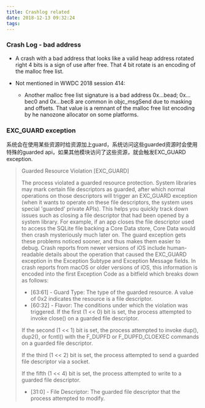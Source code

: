 ```yaml
---
title: Crashlog related
date: 2018-12-13 09:32:24
tags:
---
```


### Crash Log - bad address
* A crash with a bad address that looks like a valid heap address rotated right 4 bits is a sign of use after free. That 4 bit rotate is an encoding of the malloc free list.

* Not mentioned in WWDC 2018 session 414: 
    * Another malloc free list signature is a bad address 0x…bead; 0x…bec0 and 0x…bec8 are common in objc_msgSend due to masking and offsets. That value is a remnant of the malloc free list encoding by he nanozone allocator on some platforms.
    

<!-- more -->


### EXC_GUARD exception
系统会在使用某些资源时给资源加上guard，系统访问这些guarded资源时会使用特殊的guarded api，如果其他模块访问了这些资源，就会触发EXC_GUARD exception.

> Guarded Resource Violation [EXC_GUARD]
> 
> The process violated a guarded resource protection. System libraries may mark certain file descriptors as guarded, after which normal operations on those descriptors will trigger an EXC_GUARD exception (when it wants to operate on these file descriptors, the system uses special 'guarded' private APIs). This helps you quickly track down issues such as closing a file descriptor that had been opened by a system library. For example, if an app closes the file descriptor used to access the SQLite file backing a Core Data store, Core Data would then crash mysteriously much later on. The guard exception gets these problems noticed sooner, and thus makes them easier to debug.
> Crash reports from newer versions of iOS include human-readable details about the operation that caused the EXC_GUARD exception in the Exception Subtype and Exception Message fields. In crash reports from macOS or older versions of iOS, this information is encoded into the first Exception Code as a bitfield which breaks down as follows:
> * [63:61] - Guard Type: The type of the guarded resource. A value of 0x2 indicates the resource is a file descriptor.
> * [60:32] - Flavor: The conditions under which the violation was triggered.
> If the first (1 << 0) bit is set, the process attempted to invoke close() on a guarded file descriptor.
> 
> If the second (1 << 1) bit is set, the process attempted to invoke dup(), dup2(), or fcntl() with the F_DUPFD or F_DUPFD_CLOEXEC commands on a guarded file descriptor.
> 
> If the third (1 << 2) bit is set, the process attempted to send a guarded file descriptor via a socket.
> 
> If the fifth (1 << 4) bit is set, the process attempted to write to a guarded file descriptor.
> * [31:0] - File Descriptor: The guarded file descriptor that the process attempted to modify.
